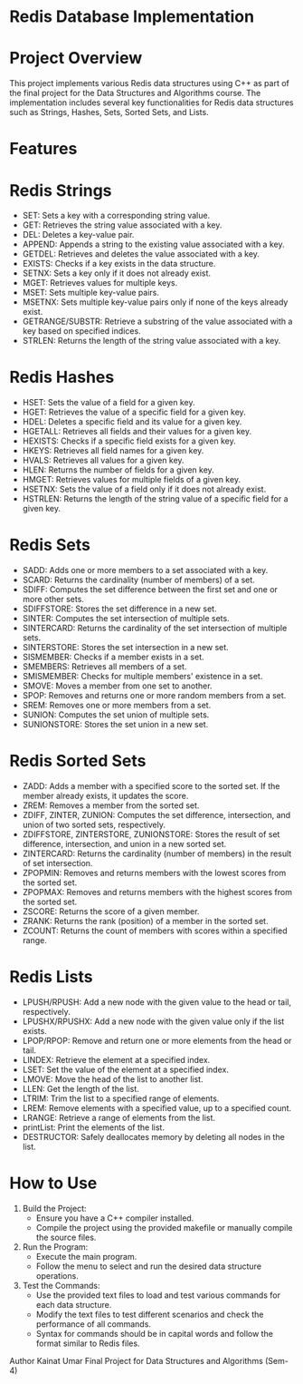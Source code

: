 # Redis Database Implementation 

# Project Overview
This project implements various Redis data structures using C++ as part of the final project for the Data Structures and Algorithms course. The implementation includes several key functionalities for Redis data structures such as Strings, Hashes, Sets, Sorted Sets, and Lists.

# Features
# Redis Strings
- SET: Sets a key with a corresponding string value.
- GET: Retrieves the string value associated with a key.
- DEL: Deletes a key-value pair.
- APPEND: Appends a string to the existing value associated with a key.
- GETDEL: Retrieves and deletes the value associated with a key.
- EXISTS: Checks if a key exists in the data structure.
- SETNX: Sets a key only if it does not already exist.
- MGET: Retrieves values for multiple keys.
- MSET: Sets multiple key-value pairs.
- MSETNX: Sets multiple key-value pairs only if none of the keys already exist.
- GETRANGE/SUBSTR: Retrieve a substring of the value associated with a key based on specified indices.
- STRLEN: Returns the length of the string value associated with a key.

# Redis Hashes
- HSET: Sets the value of a field for a given key.
- HGET: Retrieves the value of a specific field for a given key.
- HDEL: Deletes a specific field and its value for a given key.
- HGETALL: Retrieves all fields and their values for a given key.
- HEXISTS: Checks if a specific field exists for a given key.
- HKEYS: Retrieves all field names for a given key.
- HVALS: Retrieves all values for a given key.
- HLEN: Returns the number of fields for a given key.
- HMGET: Retrieves values for multiple fields of a given key.
- HSETNX: Sets the value of a field only if it does not already exist.
- HSTRLEN: Returns the length of the string value of a specific field for a given key.

# Redis Sets
- SADD: Adds one or more members to a set associated with a key.
- SCARD: Returns the cardinality (number of members) of a set.
- SDIFF: Computes the set difference between the first set and one or more other sets.
- SDIFFSTORE: Stores the set difference in a new set.
- SINTER: Computes the set intersection of multiple sets.
- SINTERCARD: Returns the cardinality of the set intersection of multiple sets.
- SINTERSTORE: Stores the set intersection in a new set.
- SISMEMBER: Checks if a member exists in a set.
- SMEMBERS: Retrieves all members of a set.
- SMISMEMBER: Checks for multiple members' existence in a set.
- SMOVE: Moves a member from one set to another.
- SPOP: Removes and returns one or more random members from a set.
- SREM: Removes one or more members from a set.
- SUNION: Computes the set union of multiple sets.
- SUNIONSTORE: Stores the set union in a new set.

# Redis Sorted Sets
- ZADD: Adds a member with a specified score to the sorted set. If the member already exists, it updates the score.
- ZREM: Removes a member from the sorted set.
- ZDIFF, ZINTER, ZUNION: Computes the set difference, intersection, and union of two sorted sets, respectively.
- ZDIFFSTORE, ZINTERSTORE, ZUNIONSTORE: Stores the result of set difference, intersection, and union in a new sorted set.
- ZINTERCARD: Returns the cardinality (number of members) in the result of set intersection.
- ZPOPMIN: Removes and returns members with the lowest scores from the sorted set.
- ZPOPMAX: Removes and returns members with the highest scores from the sorted set.
- ZSCORE: Returns the score of a given member.
- ZRANK: Returns the rank (position) of a member in the sorted set.
- ZCOUNT: Returns the count of members with scores within a specified range.

# Redis Lists
- LPUSH/RPUSH: Add a new node with the given value to the head or tail, respectively.
- LPUSHX/RPUSHX: Add a new node with the given value only if the list exists.
- LPOP/RPOP: Remove and return one or more elements from the head or tail.
- LINDEX: Retrieve the element at a specified index.
- LSET: Set the value of the element at a specified index.
- LMOVE: Move the head of the list to another list.
- LLEN: Get the length of the list.
- LTRIM: Trim the list to a specified range of elements.
- LREM: Remove elements with a specified value, up to a specified count.
- LRANGE: Retrieve a range of elements from the list.
- printList: Print the elements of the list.
- DESTRUCTOR: Safely deallocates memory by deleting all nodes in the list.

# How to Use
1. Build the Project:
   - Ensure you have a C++ compiler installed.
   - Compile the project using the provided makefile or manually compile the source files.
2. Run the Program:
   - Execute the main program.
   - Follow the menu to select and run the desired data structure operations.
3. Test the Commands:
   - Use the provided text files to load and test various commands for each data structure.
   - Modify the text files to test different scenarios and check the performance of all commands.
   - Syntax for commands should be in capital words and follow the format similar to Redis files.

Author
Kainat Umar
Final Project for Data Structures and Algorithms (Sem-4)

